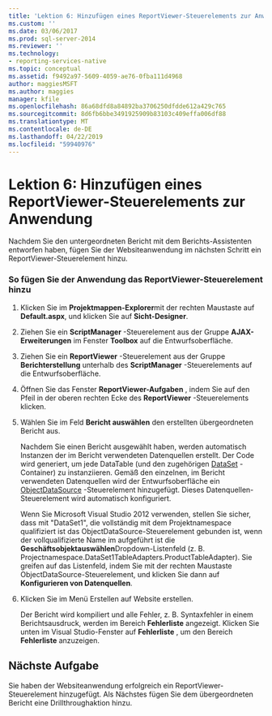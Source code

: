 ```yaml
---
title: 'Lektion 6: Hinzufügen eines ReportViewer-Steuerelements zur Anwendung | Microsoft-Dokumentation'
ms.custom: ''
ms.date: 03/06/2017
ms.prod: sql-server-2014
ms.reviewer: ''
ms.technology:
- reporting-services-native
ms.topic: conceptual
ms.assetid: f9492a97-5609-4059-ae76-0fba111d4968
author: maggiesMSFT
ms.author: maggies
manager: kfile
ms.openlocfilehash: 86a68dfd8a84892ba3706250dfdde612a429c765
ms.sourcegitcommit: 8d6fb6bbe3491925909b83103c409effa006df88
ms.translationtype: MT
ms.contentlocale: de-DE
ms.lasthandoff: 04/22/2019
ms.locfileid: "59940976"
---
```

# <a name="lesson-6-add-a-reportviewer-control-to-the-application"></a>Lektion 6: Hinzufügen eines ReportViewer-Steuerelements zur Anwendung
  Nachdem Sie den untergeordneten Bericht mit dem Berichts-Assistenten entworfen haben, fügen Sie der Websiteanwendung im nächsten Schritt ein ReportViewer-Steuerelement hinzu.  
  
### <a name="to-add-a-reportviewer-control-to-the-application"></a>So fügen Sie der Anwendung das ReportViewer-Steuerelement hinzu  
  
1.  Klicken Sie im **Projektmappen-Explorer**mit der rechten Maustaste auf **Default.aspx**, und klicken Sie auf **Sicht-Designer**.  
  
2.  Ziehen Sie ein **ScriptManager** -Steuerelement aus der Gruppe **AJAX-Erweiterungen** im Fenster **Toolbox** auf die Entwurfsoberfläche.  
  
3.  Ziehen Sie ein **ReportViewer** -Steuerelement aus der Gruppe **Berichterstellung** unterhalb des **ScriptManager** -Steuerelements auf die Entwurfsoberfläche.  
  
4.  Öffnen Sie das Fenster **ReportViewer-Aufgaben** , indem Sie auf den Pfeil in der oberen rechten Ecke des **ReportViewer** -Steuerelements klicken.  
  
5.  Wählen Sie im Feld **Bericht auswählen** den erstellten übergeordneten Bericht aus.  
  
     Nachdem Sie einen Bericht ausgewählt haben, werden automatisch Instanzen der im Bericht verwendeten Datenquellen erstellt. Der Code wird generiert, um jede DataTable (und den zugehörigen [DataSet](https://msdn.microsoft.com/library/system.data.dataset\(v=vs.100\).aspx) -Container) zu instanziieren. Gemäß den einzelnen, im Bericht verwendeten Datenquellen wird der Entwurfsoberfläche ein [ObjectDataSource](https://msdn.microsoft.com/library/system.web.ui.webcontrols.objectdatasource\(v=vs.100\).aspx) -Steuerelement hinzugefügt. Dieses Datenquellen-Steuerelement wird automatisch konfiguriert.  
  
     Wenn Sie Microsoft Visual Studio 2012 verwenden, stellen Sie sicher, dass mit "DataSet1", die vollständig mit dem Projektnamespace qualifiziert ist das ObjectDataSource-Steuerelement gebunden ist, wenn der vollqualifizierte Name im aufgeführt ist die **Geschäftsobjektauswählen**Dropdown-Listenfeld (z. B. Projectnamespace.DataSet1TableAdapters.ProductTableAdapter). Sie greifen auf das Listenfeld, indem Sie mit der rechten Maustaste ObjectDataSource-Steuerelement, und klicken Sie dann auf **Konfigurieren von Datenquellen**.  
  
6.  Klicken Sie im Menü Erstellen auf Website erstellen.  
  
     Der Bericht wird kompiliert und alle Fehler, z. B. Syntaxfehler in einem Berichtsausdruck, werden im Bereich **Fehlerliste** angezeigt. Klicken Sie unten im Visual Studio-Fenster auf **Fehlerliste** , um den Bereich **Fehlerliste** anzuzeigen.  
  
## <a name="next-task"></a>Nächste Aufgabe  
 Sie haben der Websiteanwendung erfolgreich ein ReportViewer-Steuerelement hinzugefügt. Als Nächstes fügen Sie dem übergeordneten Bericht eine Drillthroughaktion hinzu.  
  
  
